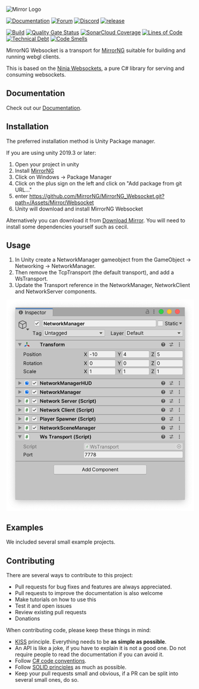 ![Mirror Logo](https://i.imgur.com/ikP9eYs.png)

[![Documentation](https://img.shields.io/badge/documentation-brightgreen.svg)](https://mirrorng.github.io/MirrorNG_Websocket/)
[![Forum](https://img.shields.io/badge/forum-brightgreen.svg)](https://forum.unity.com/threads/mirror-networking-for-unity-aka-hlapi-community-edition.425437/)
[![Discord](https://img.shields.io/discord/343440455738064897.svg)](https://discordapp.com/invite/N9QVxbM)
[![release](https://img.shields.io/github/release/MirrorNG/MirrorNG_Websocket.svg)](https://github.com/MirrorNG/MirrorNG_Websocket/releases/latest)

[![Build](https://github.com/MirrorNG/MirrorNG_Websocket/workflows/CI/badge.svg)](https://github.com/MirrorNG/MirrorNG_Websocket/actions?query=workflow%3ACI)
[![Quality Gate Status](https://sonarcloud.io/api/project_badges/measure?project=MirrorNG_MirrorNG_Websocket&metric=alert_status)](https://sonarcloud.io/dashboard?id=MirrorNG_MirrorNG_Websocket)
[![SonarCloud Coverage](https://sonarcloud.io/api/project_badges/measure?project=MirrorNG_MirrorNG_Websocket&metric=coverage)](https://sonarcloud.io/component_measures?id=MirrorNG_MirrorNG_Websocket&metric=coverage)
[![Lines of Code](https://sonarcloud.io/api/project_badges/measure?project=MirrorNG_MirrorNG_Websocket&metric=ncloc)](https://sonarcloud.io/dashboard?id=MirrorNG_MirrorNG_Websocket)
[![Technical Debt](https://sonarcloud.io/api/project_badges/measure?project=MirrorNG_MirrorNG_Websocket&metric=sqale_index)](https://sonarcloud.io/dashboard?id=MirrorNG_MirrorNG_Websocket)
[![Code Smells](https://sonarcloud.io/api/project_badges/measure?project=MirrorNG_MirrorNG_Websocket&metric=code_smells)](https://sonarcloud.io/dashboard?id=MirrorNG_MirrorNG_Websocket)


MirrorNG Websocket is a transport for [MirrorNG](https://github.com/MirrorNG/MirrorNG) suitable for building and running webgl clients.

This is based on the [Ninja Websockets](https://github.com/ninjasource/Ninja.WebSockets), a pure C# library for serving and consuming websockets.

## Documentation
Check out our [Documentation](https://mirrorng.github.io/MirrorNG_Websocket/).

## Installation
The preferred installation method is Unity Package manager.

If you are using unity 2019.3 or later: 

1) Open your project in unity
2) Install [MirrorNG](https://github.com/MirrorNG/MirrorNG)
3) Click on Windows -> Package Manager
4) Click on the plus sign on the left and click on "Add package from git URL..."
5) enter https://github.com/MirrorNG/MirrorNG_Websocket.git?path=/Assets/Mirror/Websocket
6) Unity will download and install MirrorNG Websocket

Alternatively you can download it from [Download Mirror](https://github.com/MirrorNG/MirrorNG_Websocket/releases).  You will need to install some dependencies yourself such as cecil.

## Usage

1) In Unity create a NetworkManager gameobject from the GameObject -> Networking -> NetworkManager.
2) Then remove the TcpTransport (the default transport), and add a WsTransport.
3) Update the Transport reference in the NetworkManager, NetworkClient and NetworkServer components.

![The WebSockets Transport component in the Inspector window](doc/WebsocketTransport.png)

## Examples
We included several small example projects.

## Contributing

There are several ways to contribute to this project:

* Pull requests for bug fixes and features are always appreciated.
* Pull requests to improve the documentation is also welcome
* Make tutorials on how to use this
* Test it and open issues
* Review existing pull requests
* Donations

When contributing code, please keep these things in mind:

* [KISS](https://en.wikipedia.org/wiki/KISS_principle) principle. Everything needs to be **as simple as possible**. 
* An API is like a joke,  if you have to explain it is not a good one.  Do not require people to read the documentation if you can avoid it.
* Follow [C# code conventions](https://docs.microsoft.com/en-us/dotnet/csharp/programming-guide/inside-a-program/coding-conventions).
* Follow [SOLID principles](https://en.wikipedia.org/wiki/SOLID) as much as possible. 
* Keep your pull requests small and obvious,  if a PR can be split into several small ones, do so.

